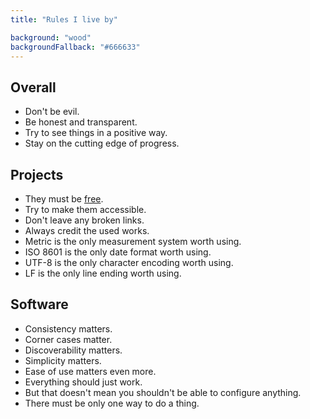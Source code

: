 ```yaml
---
title: "Rules I live by"

background: "wood"
backgroundFallback: "#666633"
---
```


## Overall

* Don't be evil.
* Be honest and transparent.
* Try to see things in a positive way.
* Stay on the cutting edge of progress.

## Projects

* They must be [free].
* Try to make them accessible.
* Don't leave any broken links.
* Always credit the used works.
* Metric is the only measurement system worth using.
* ISO 8601 is the only date format worth using.
* UTF-8 is the only character encoding worth using.
* LF is the only line ending worth using.

[free]: https://www.gnu.org/philosophy/free-sw.html

## Software

* Consistency matters.
* Corner cases matter.
* Discoverability matters.
* Simplicity matters.
* Ease of use matters even more.
* Everything should just work.
* But that doesn't mean you shouldn't be able to configure anything.
* There must be only one way to do a thing.
